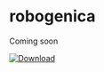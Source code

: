 # robogenica
Coming soon

[ ![Download](https://api.bintray.com/packages/wallerlab/releases/robogenica/images/download.svg) ](https://bintray.com/wallerlab/releases/robogenica/_latestVersion)
